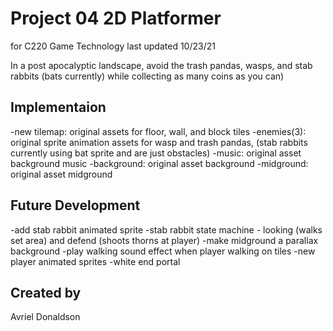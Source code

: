 # Project 04 2D Platformer
for C220 Game Technology
last updated 10/23/21

In a post apocalyptic landscape, avoid the trash pandas, wasps, and stab rabbits (bats currently) while collecting as many coins as you can)

## Implementaion
-new tilemap: original assets for floor, wall, and block tiles
-enemies(3): original sprite animation assets for wasp and trash pandas, (stab rabbits currently using bat sprite and are just obstacles)
-music: original asset background music
-background: original asset background
-midground: original asset midground

## Future Development
-add stab rabbit animated sprite
-stab rabbit state machine - looking (walks set area) and defend (shoots thorns at player)
-make midground a parallax background
-play walking sound effect when player walking on tiles
-new player animated sprites
-white end portal

## Created by
Avriel Donaldson


